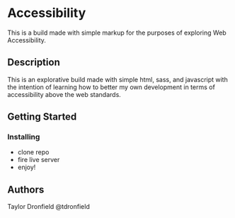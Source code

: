 # Accessibility

This is a build made with simple markup for the purposes of exploring Web Accessibility.

## Description

This is an explorative build made with simple html, sass, and javascript with the intention of learning how to better my own development in terms of accessibility above the web standards.

## Getting Started

### Installing

- clone repo
- fire live server
- enjoy!

## Authors

Taylor Dronfield
@tdronfield
